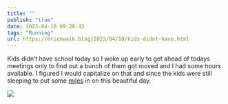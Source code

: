 ```yaml
---
title: ""
publish: "true"
date: 2023-04-10 09:28:43
tags: "Running"
url: https://ericmwalk.blog/2023/04/10/kids-didnt-have.html
---
```


Kids didn’t have school today so I woke up early to get ahead of todays meetings only to find out a bunch of them got moved and I had some hours available. I figured I would capitalize on that and since the kids were still sleeping to put some [miles](http://www.strava.com/activities/8866134452) in on this beautiful day.

![](https://ericmwalk.blog/uploads/2023/6a070ade66.jpg)
